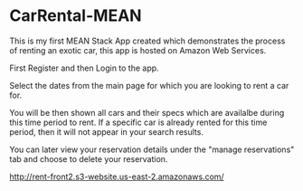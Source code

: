 # CarRental-MEAN

This is my first MEAN Stack App created which demonstrates the process of renting an exotic car, this app is hosted on Amazon Web Services.

First Register and then Login to the app.

Select the dates from the main page for which you are looking to rent a car for.

You will be then shown all cars and their specs which are availalbe during this time period to rent. If a specific car is already rented for this time period, then it will not appear in your search results.

You can later view your reservation details under the "manage reservations" tab and choose to delete your reservation.

http://rent-front2.s3-website.us-east-2.amazonaws.com/
